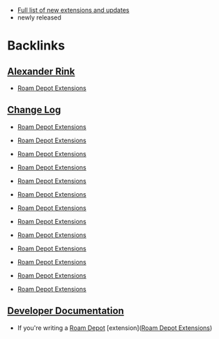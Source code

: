 - [Full list of new extensions and updates](https://github.com/Roam-Research/roam-depot/pulls?q=is%3Apr+is%3Aclosed)
- newly released

# Backlinks
## [Alexander Rink](<Alexander Rink.md>)
- [Roam Depot Extensions](<Roam Depot Extensions.md>)

## [Change Log](<Change Log.md>)
- [Roam Depot Extensions](<Roam Depot Extensions.md>)

- [Roam Depot Extensions](<Roam Depot Extensions.md>)

- [Roam Depot Extensions](<Roam Depot Extensions.md>)

- [Roam Depot Extensions](<Roam Depot Extensions.md>)

- [Roam Depot Extensions](<Roam Depot Extensions.md>)

- [Roam Depot Extensions](<Roam Depot Extensions.md>)

- [Roam Depot Extensions](<Roam Depot Extensions.md>)

- [Roam Depot Extensions](<Roam Depot Extensions.md>)

- [Roam Depot Extensions](<Roam Depot Extensions.md>)

- [Roam Depot Extensions](<Roam Depot Extensions.md>)

- [Roam Depot Extensions](<Roam Depot Extensions.md>)

- [Roam Depot Extensions](<Roam Depot Extensions.md>)

- [Roam Depot Extensions](<Roam Depot Extensions.md>)

## [Developer Documentation](<Developer Documentation.md>)
- If you're writing a [Roam Depot](<Roam Depot.md>) [extension]([Roam Depot Extensions](<Roam Depot Extensions.md>))

